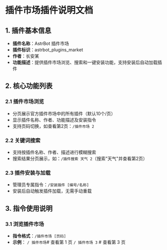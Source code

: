 # 插件市场插件说明文档  

## 1. 插件基本信息  
- **插件名称**：AstrBot 插件市场  
- **插件标识**：astrbot_plugins_market  
- **作者**：长安某
- **功能描述**：提供插件市场浏览、搜索和一键安装功能，支持安装后自动加载插件  


## 2. 核心功能列表  
### 2.1 插件市场浏览  
- 分页展示官方插件市场中的所有插件（默认10个/页）  
- 显示插件名称、作者、功能描述及安装指令  
- 支持页码切换，如查看第2页：`/插件市场 2`  

### 2.2 关键词搜索  
- 支持按插件名称、作者、描述进行模糊搜索  
- 搜索结果分页展示，如：`/插件搜索 天气 2`（搜索"天气"并查看第2页）  

### 2.3 插件安装与加载  
- 管理员专属指令：`/安装插件 [编号/名称]`  
- 安装后自动触发插件加载，无需手动重载  

## 3. 指令使用说明  
### 3.1 浏览插件市场  
- **指令格式**：`/插件市场 [页码]`  
- **示例**： ` / 插件市场 `# 查看第 1 页 ` / 插件市场 3 ` # 查看第 3 页
